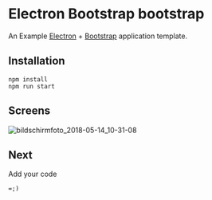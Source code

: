# Electron Bootstrap bootstrap

An Example [Electron](https://electronjs.org/) + [Bootstrap](https://getbootstrap.com/) application template.

## Installation

    npm install
    npm run start
    
## Screens

![bildschirmfoto_2018-05-14_10-31-08](https://user-images.githubusercontent.com/33978/40007348-220ad352-5762-11e8-89b2-5e8c56c06df8.png)

## Next

Add your code 

    =;)
